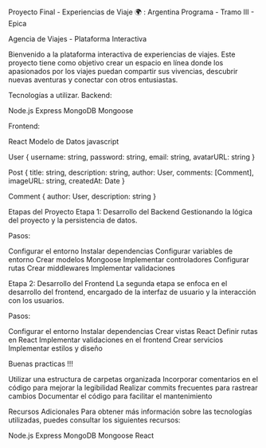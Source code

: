 Proyecto Final - Experiencias de Viaje 🌍 : Argentina Programa - Tramo III - Epica

Agencia de Viajes - Plataforma Interactiva 

Bienvenido a la plataforma interactiva de experiencias de viajes. 
Este proyecto tiene como objetivo crear un espacio en línea donde los apasionados por los viajes puedan compartir sus vivencias,
descubrir nuevas aventuras y conectar con otros entusiastas.

Tecnologías a utilizar.
Backend:

Node.js
Express
MongoDB
Mongoose

Frontend:

React
Modelo de Datos
javascript

User {
  username: string,
  password: string,
  email: string,
  avatarURL: string
}

Post {
  title: string,
  description: string,
  author: User,
  comments: [Comment],
  imageURL: string,
  createdAt: Date
}

Comment {
  author: User,
  description: string
}

Etapas del Proyecto
Etapa 1: Desarrollo del Backend
Gestionando la lógica del proyecto y la persistencia de datos.

Pasos:

Configurar el entorno
Instalar dependencias
Configurar variables de entorno
Crear modelos Mongoose
Implementar controladores
Configurar rutas
Crear middlewares
Implementar validaciones

Etapa 2: Desarrollo del Frontend
La segunda etapa se enfoca en el desarrollo del frontend, encargado de la interfaz de usuario y la interacción con los usuarios.

Pasos:

Configurar el entorno
Instalar dependencias
Crear vistas React
Definir rutas en React
Implementar validaciones en el frontend
Crear servicios
Implementar estilos y diseño

Buenas practicas !!! 

Utilizar una estructura de carpetas organizada
Incorporar comentarios en el código para mejorar la legibilidad
Realizar commits frecuentes para rastrear cambios
Documentar el código para facilitar el mantenimiento

Recursos Adicionales
Para obtener más información sobre las tecnologías utilizadas, puedes consultar los siguientes recursos:

Node.js
Express
MongoDB
Mongoose
React
